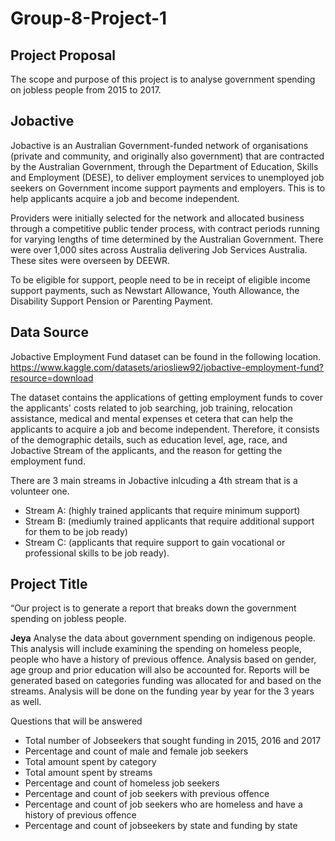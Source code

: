 # Group-8-Project-1

## Project Proposal

The scope and purpose of this project is to analyse government spending on jobless people from 2015 to 2017.

## Jobactive

Jobactive is an Australian Government-funded network of organisations (private and community, and originally also government) that are contracted by the Australian Government, through the Department of Education, Skills and Employment (DESE), to deliver employment services to unemployed job seekers on Government income support payments and employers. This is to help applicants acquire a job and become independent.

Providers were initially selected for the network and allocated business through a competitive public tender process, with contract periods running for varying lengths of time determined by the Australian Government. There were over 1,000 sites across Australia delivering Job Services Australia. These sites were overseen by DEEWR.

To be eligible for support, people need to be in receipt of eligible income support payments, such as Newstart Allowance, Youth Allowance, the Disability Support Pension or Parenting Payment.

## Data Source

Jobactive Employment Fund dataset can be found in the following location.
<https://www.kaggle.com/datasets/ariosliew92/jobactive-employment-fund?resource=download>

The dataset contains the applications of getting employment funds to cover the applicants' costs related to job searching, job training, relocation assistance, medical and mental expenses et cetera that can help the applicants to acquire a job and become independent. Therefore, it consists of the demographic details, such as education level, age, race, and Jobactive Stream of the applicants, and the reason for getting the employment fund.

There are 3 main streams in Jobactive inlcuding a 4th stream that is a volunteer one.

* Stream A: (highly trained applicants that require minimum support)
* Stream B: (mediumly trained applicants that require additional support for them to be job ready)
* Stream C: (applicants that require support to gain vocational or professional skills to be job ready).

## Project Title

“Our project is to generate a report that breaks down the government spending on jobless people.

**Jeya**
 Analyse the data about government spending on indigenous people. This analysis will include examining the spending on homeless people, people who have a history of previous offence. Analysis based on gender, age group and prior education will also be accounted for. Reports will be generated based on categories funding was allocated for and based on the streams. Analysis will be done on the funding year by year for the 3 years as well.

Questions that will be answered

* Total number of Jobseekers that sought funding in 2015, 2016 and 2017
* Percentage and count of male and female job seekers
* Total amount spent by category
* Total amount spent by streams
* Percentage and count of homeless job seekers
* Percentage and count of job seekers with previous offence
* Percentage and count of job seekers who are homeless and have a history of previous offence
* Percentage and count of jobseekers by state and funding by state